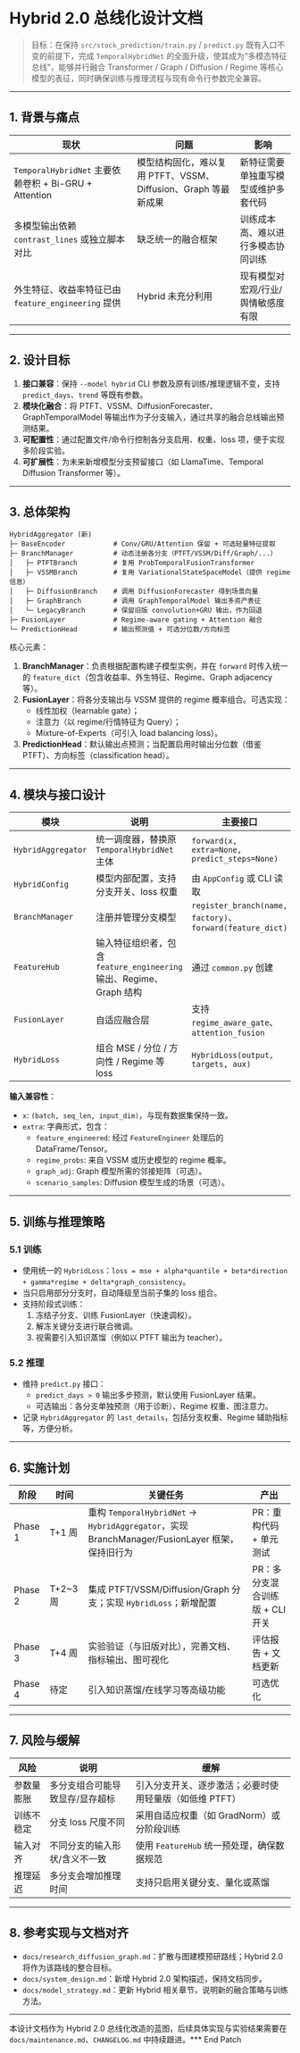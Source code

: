 # Hybrid 2.0 总线化设计文档

> 目标：在保持 `src/stock_prediction/train.py` / `predict.py` 既有入口不变的前提下，完成 `TemporalHybridNet` 的全面升级，使其成为“多模态特征总线”，能够并行融合 Transformer / Graph / Diffusion / Regime 等核心模型的表征，同时确保训练与推理流程与现有命令行参数完全兼容。

---

## 1. 背景与痛点

| 现状 | 问题 | 影响 |
| ---- | ---- | ---- |
| `TemporalHybridNet` 主要依赖卷积 + Bi-GRU + Attention | 模型结构固化，难以复用 PTFT、VSSM、Diffusion、Graph 等最新成果 | 新特征需要单独重写模型或维护多套代码 |
| 多模型输出依赖 `contrast_lines` 或独立脚本对比 | 缺乏统一的融合框架 | 训练成本高、难以进行多模态协同训练 |
| 外生特征、收益率特征已由 `feature_engineering` 提供 | Hybrid 未充分利用 | 现有模型对宏观/行业/舆情敏感度有限 |

---

## 2. 设计目标

1. **接口兼容**：保持 `--model hybrid` CLI 参数及原有训练/推理逻辑不变，支持 `predict_days`、`trend` 等既有参数。
2. **模块化融合**：将 PTFT、VSSM、DiffusionForecaster、GraphTemporalModel 等输出作为子分支输入，通过共享的融合总线输出预测结果。
3. **可配置性**：通过配置文件/命令行控制各分支启用、权重、loss 项，便于实现多阶段实验。
4. **可扩展性**：为未来新增模型分支预留接口（如 LlamaTime、Temporal Diffusion Transformer 等）。

---

## 3. 总体架构

```
HybridAggregator (新)
├─ BaseEncoder            # Conv/GRU/Attention 保留 + 可选轻量特征提取
├─ BranchManager          # 动态注册各分支（PTFT/VSSM/Diff/Graph/...）
│   ├─ PTFTBranch         # 复用 ProbTemporalFusionTransformer
│   ├─ VSSMBranch         # 复用 VariationalStateSpaceModel（提供 regime 信息）
│   ├─ DiffusionBranch    # 调用 DiffusionForecaster 得到场景向量
│   ├─ GraphBranch        # 调用 GraphTemporalModel 输出多资产表征
│   └─ LegacyBranch       # 保留旧版 convolution+GRU 输出，作为回退
├─ FusionLayer            # Regime-aware gating + Attention 融合
└─ PredictionHead         # 输出预测值 + 可选分位数/方向标签
```

核心元素：
1. **BranchManager**：负责根据配置构建子模型实例，并在 `forward` 时传入统一的 `feature_dict`（包含收益率、外生特征、Regime、Graph adjacency 等）。
2. **FusionLayer**：将各分支输出与 VSSM 提供的 regime 概率组合。可选实现：
   - 线性加权（learnable gate）；
   - 注意力（以 regime/行情特征为 Query）；
   - Mixture-of-Experts（可引入 load balancing loss）。
3. **PredictionHead**：默认输出点预测；当配置启用时输出分位数（借鉴 PTFT）、方向标签（classification head）。

---

## 4. 模块与接口设计

| 模块 | 说明 | 主要接口 |
| ---- | ---- | ---- |
| `HybridAggregator` | 统一调度器，替换原 `TemporalHybridNet` 主体 | `forward(x, extra=None, predict_steps=None)` |
| `HybridConfig` | 模型内部配置，支持分支开关、loss 权重 | 由 `AppConfig` 或 CLI 读取 |
| `BranchManager` | 注册并管理分支模型 | `register_branch(name, factory)`、`forward(feature_dict)` |
| `FeatureHub` | 输入特征组织者，包含 `feature_engineering` 输出、Regime、Graph 结构 | 通过 `common.py` 创建 |
| `FusionLayer` | 自适应融合层 | 支持 `regime_aware_gate`、`attention_fusion` |
| `HybridLoss` | 组合 MSE / 分位 / 方向性 / Regime 等 loss | `HybridLoss(output, targets, aux)` |

**输入兼容性**：
- `x`: `(batch, seq_len, input_dim)`，与现有数据集保持一致。
- `extra`: 字典形式，包含：
  - `feature_engineered`: 经过 `FeatureEngineer` 处理后的 DataFrame/Tensor。
  - `regime_probs`: 来自 VSSM 或历史模型的 regime 概率。
  - `graph_adj`: Graph 模型所需的邻接矩阵（可选）。
  - `scenario_samples`: Diffusion 模型生成的场景（可选）。

---

## 5. 训练与推理策略

### 5.1 训练
- 使用统一的 `HybridLoss`：`loss = mse + alpha*quantile + beta*direction + gamma*regime + delta*graph_consistency`。
- 当只启用部分分支时，自动降级至当前子集的 loss 组合。
- 支持阶段式训练：
  1. 冻结子分支、训练 FusionLayer（快速调权）。
  2. 解冻关键分支进行联合微调。
  3. 视需要引入知识蒸馏（例如以 PTFT 输出为 teacher）。

### 5.2 推理
- 维持 `predict.py` 接口：
  - `predict_days > 0` 输出多步预测，默认使用 FusionLayer 结果。
  - 可选输出：各分支单独预测（用于诊断）、Regime 权重、图注意力。
- 记录 `HybridAggregator` 的 `last_details`，包括分支权重、Regime 辅助指标等，方便分析。

---

## 6. 实施计划

| 阶段 | 时间 | 关键任务 | 产出 |
| ---- | ---- | -------- | ---- |
| Phase 1 | T+1 周 | 重构 `TemporalHybridNet` → `HybridAggregator`，实现 BranchManager/FusionLayer 框架，保持旧行为 | PR：重构代码 + 单元测试 |
| Phase 2 | T+2~3 周 | 集成 PTFT/VSSM/Diffusion/Graph 分支；实现 `HybridLoss`；新增配置 | PR：多分支混合训练版 + CLI 开关 |
| Phase 3 | T+4 周 | 实验验证（与旧版对比），完善文档、指标输出、图可视化 | 评估报告 + 文档更新 |
| Phase 4 | 待定 | 引入知识蒸馏/在线学习等高级功能 | 可选优化 |

---

## 7. 风险与缓解

| 风险 | 说明 | 缓解 |
| ---- | ---- | ---- |
| 参数量膨胀 | 多分支组合可能导致显存/显存超标 | 引入分支开关、逐步激活；必要时使用轻量版（如低维 PTFT） |
| 训练不稳定 | 分支 loss 尺度不同 | 采用自适应权重（如 GradNorm）或分阶段训练 |
| 输入对齐 | 不同分支的输入形状/含义不一致 | 使用 `FeatureHub` 统一预处理，确保数据规范 |
| 推理延迟 | 多分支会增加推理时间 | 支持只启用关键分支、量化或蒸馏 |

---

## 8. 参考实现与文档对齐

- `docs/research_diffusion_graph.md`：扩散与图建模预研路线；Hybrid 2.0 将作为该路线的整合目标。
- `docs/system_design.md`：新增 Hybrid 2.0 架构描述，保持文档同步。
- `docs/model_strategy.md`：更新 Hybrid 相关章节，说明新的融合策略与训练方法。

---

本设计文档作为 Hybrid 2.0 总线化改造的蓝图，后续具体实现与实验结果需要在 `docs/maintenance.md`、`CHANGELOG.md` 中持续跟进。*** End Patch
